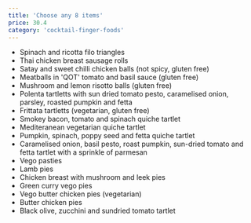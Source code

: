 ```yaml
---
title: 'Choose any 8 items'
price: 30.4
category: 'cocktail-finger-foods'
---
```


-   Spinach and ricotta filo triangles
-   Thai chicken breast sausage rolls
-   Satay and sweet chilli chicken balls (not spicy, gluten free)
-   Meatballs in 'QOT' tomato and basil sauce (gluten free)
-   Mushroom and lemon risotto balls (gluten free)
-   Polenta tartletts with sun dried tomato pesto, caramelised onion, parsley, roasted pumpkin and fetta
-   Frittata tartletts (vegetarian, gluten free)
-   Smokey bacon, tomato and spinach quiche tartlet
-   Mediteranean vegetarian quiche tartlet
-   Pumpkin, spinach, poppy seed and fetta quiche tartlet
-   Caramelised onion, basil pesto, roast pumpkin, sun-dried tomato and fetta tartlet with a sprinkle of parmesan
-   Vego pasties
-   Lamb pies
-   Chicken breast with mushroom and leek pies
-   Green curry vego pies
-   Vego butter chicken pies (vegetarian)
-   Butter chicken pies
-   Black olive, zucchini and sundried tomato tartlet
